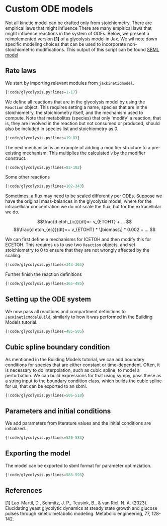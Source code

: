 # Custom ODE models
Not all kinetic model can be drafted only from stoichiometry. There are empirical laws that might influence 
There are many empirical laws that might influence reactions in the system of ODEs. 
Below, we present a reimplemented version **[1]** of a glycolysis model
in Jax. We wil note down specific modeling choices that can be used to incorporate 
non-stoichiometric modifications. This output of this script can be found
[SBML model](https://github.com/AbeelLab/jaxkineticmodel/blob/main/models/manual_implementations/sbml_export/glycolysis_feastfamine_pulse1.xml)

## Rate laws
We start by importing relevant modules from `jaxkineticmodel`.

```python 
{!code/glycolysis.py!lines=1-17}
```
We define all reactions that are in the glycolysis model by using the `Reaction` object.
This requires setting a name, species that are in the stoichiometry, the stoichiometry itself, 
and the mechanism used to compute. Note that metabolites (species) that only 'modify' a reaction,
that is, they are involved in the reaction but not consumed or produced, should
also be included in species list and stoichiometry as 0. 


```python
{!code/glycolysis.py!lines=19-83}
```

The next mechanism is an example of adding a modifier structure to a pre-existing mechanism.
This multiplies the calculated `v` by the modifier construct.

```python
{!code/glycolysis.py!lines=83-102}
```

Some other reactions

```python
{!code/glycolysis.py!lines=102-343}
```

Sometimes, a flux may need to be scaled differently per ODEs. Suppose we 
have the original mass-balances in the glycolysis model, 
where for the intracellular concentration we do not scale the flux, but for the
extracellular we do.

$$\frac{d etoh_{ic}}{dt}=- v_{ETOHT} + ... $$
$$\frac{d etoh_{ec}}{dt}=+ v_{ETOHT} * \[biomass\] * 0.002 + ... $$

We can first define a mechanisms for ICETOH and then modify this for ECETOH.
This requires us to use two `Reaction` objects, and set stoichiometry to 0 to 
ensure that they are not wrongly affected by the scaling.

```python
{!code/glycolysis.py!lines=343-365}
```

Further finish the reaction definitions

```python
{!code/glycolysis.py!lines=365-485}
```

## Setting up the ODE system
We now pass all reactions and compartment definitions to `JaxKineticModelBuild`, 
similarly to how it was performed in the Building Models tutorial.

```python
{!code/glycolysis.py!lines=485-505}
```

## Cubic spline boundary condition
As mentioned in the Building Models tutorial, we can add boundary conditions for 
species that are either constant or time-dependent. Often, it is necessary 
to do interpolation, such as cubic spline, to model a perturbation. We can 
build expressions for that using sympy, pass these as a string input
to the boundary condition class, which builds the cubic spline for us, that can
be exported to an sbml.

```python
{!code/glycolysis.py!lines=506-518}
```

## Parameters and initial conditions
We add parameters from literature values and the initial conditions 
are initialized.

```python
{!code/glycolysis.py!lines=520-583}
```

## Exporting the model
The model can be exported to sbml format for parameter optimziation. 

```python
{!code/glycolysis.py!lines=583-593}
```

## References
[1] Lao-Martil, D., Schmitz, J. P., Teusink, B., & van Riel, N. A. (2023). Elucidating yeast glycolytic dynamics at steady state growth and glucose pulses through kinetic metabolic modeling. Metabolic engineering, 77, 128-142.

